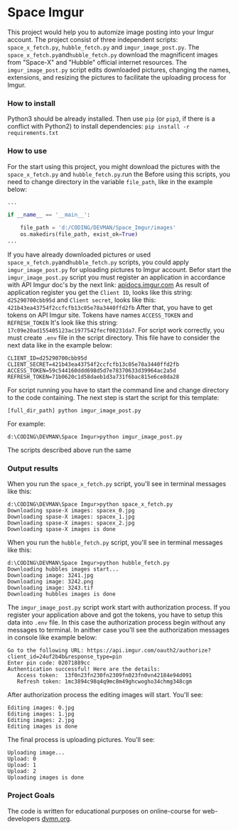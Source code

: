 # Space Imgur

This project would help you to automize image posting into your Imgur account. The project consist of three independent scripts: 
```space_x_fetch.py```, ```hubble_fetch.py``` and ```imgur_image_post.py```.
The ```space_x_fetch.py```and```hubble_fetch.py``` download the magnificent images from "Space-X" and "Hubble" official internet resources. The ```imgur_image_post.py``` script edits downloaded pictures, changing the names, extensions, and resizing the pictures to facilitate the uploading process for Imgur.

### How to install

Python3 should be already installed. 
Then use `pip` (or `pip3`, if there is a conflict with Python2) to install dependencies:
```pip install -r requirements.txt```

### How to use

For the start using this project, you might download the pictures with the ```space_x_fetch.py``` and ```hubble_fetch.py```.run the Before using this scripts, you need to change directory in the variable ```file_path```, like in the example below:
```python
...

if __name__ == '__main__':

    file_path = 'd:/CODING/DEVMAN/Space_Imgur/images'
    os.makedirs(file_path, exist_ok=True)
...
```
If you have already downloaded pictures or used ```space_x_fetch.py```and```hubble_fetch.py``` scripts, you could apply 
```imgur_image_post.py``` for uploading pictures to Imgur account.
Befor start the ```imgur_image_post.py``` script you must register an application in accordance with API Imgur doc's by the next
link: [apidocs.imgur.com](https://apidocs.imgur.com/)
As result of application register you get the ```Client ID```, looks like this string: ```d25290700cbb95d``` and ```Client secret```,
looks like this: ```421b43ea43754f2ccfcfb13c05e78a3440ffd2fb```
After that, you have to get tokens on API Imgur site. Tokens have names ```ACCESS_TOKEN``` and ```REFRESH_TOKEN```
It's look like this string: ```17c09e20ad155405123ac1977542fecf00231da7```.
For script work correctly, you must create ```.env``` file in the script directory.
This file have to consider the next data like in the example below:
```
CLIENT_ID=d25290700cbb95d
CLIENT_SECRET=421b43ea43754f2ccfcfb13c05e78a3440ffd2fb
ACCESS_TOKEN=59c544160ddd698d5d7e78370633d39964ac2a5d
REFRESH_TOKEN=71b0620c1d58daeb1d3a731f6bac815e6ce8da28
```
For script running you have to start the command line and change directory to the code containing.
The next step is start the script for this template:
```
[full_dir_path] python imgur_image_post.py
```
For example: 
```
d:\CODING\DEVMAN\Space Imgur>python imgur_image_post.py
```
The scripts described above run the same

### Output results

When you run the ```space_x_fetch.py``` script, you'll see in terminal messages like this:
```
d:\CODING\DEVMAN\Space Imgur>python space_x_fetch.py
Downloading spase-X images: spacex_0.jpg
Downloading spase-X images: spacex_1.jpg
Downloading spase-X images: spacex_2.jpg
Downloading spase-X images is done
```
When you run the ```hubble_fetch.py``` script, you'll see in terminal messages like this:
```
d:\CODING\DEVMAN\Space Imgur>python hubble_fetch.py
Downloading hubbles images start...
Downloading image: 3241.jpg
Downloading image: 3242.png
Downloading image: 3243.tif
Downloading hubbles images is done
```
The ```imgur_image_post.py``` script work start with authorization process. If you register your application above and got the tokens, you have to setup this data into ```.env``` file. In this case the authorization process begin without any messages to
terminal. In anither case you'll see the authorization messages in console like example below:
```
Go to the following URL: https://api.imgur.com/oauth2/authorize?client_id=24uf2b4b&response_type=pin
Enter pin code: 02071889cc
Authentication successful! Here are the details:
   Access token:  13f0n23fn230fn2309fn023fn0vn42184e94d091
   Refresh token: 1mc3894c98q4q9mc8m49ghcwogho34chmg348cgm
```
After authorization process the editing images will start. You'll see:
```
Editing images: 0.jpg
Editing images: 1.jpg
Editing images: 2.jpg
Editing images is done
```
The final process is uploading pictures. You'll see:
```
Uploading image...
Upload: 0
Upload: 1
Upload: 2
Uploading images is done
```

### Project Goals

The code is written for educational purposes on online-course for web-developers [dvmn.org](https://dvmn.org/).
